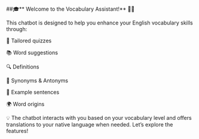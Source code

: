 ##🎓** Welcome to the Vocabulary Assistant!** 🧠💬

This chatbot is designed to help you enhance your English vocabulary skills through:

📝 Tailored quizzes

📚 Word suggestions

🔍 Definitions

🔄 Synonyms & Antonyms

📝 Example sentences

🌍 Word origins

💡 The chatbot interacts with you based on your vocabulary level and offers translations to your native language when needed. Let’s explore the features!
